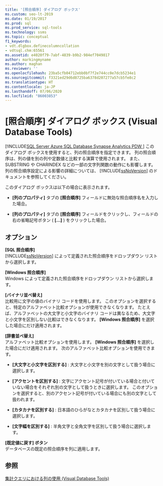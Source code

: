 ```yaml
---
title: '[照合順序] ダイアログ ボックス'
ms.custom: seo-lt-2019
ms.date: 01/19/2017
ms.prod: sql
ms.prod_service: sql-tools
ms.technology: ssms
ms.topic: conceptual
f1_keywords:
- vdt.dlgbox.definecolumncollation
- vdtsql.chm:65561
ms.assetid: e4020f79-7abf-4839-b9b2-984ef7049817
author: markingmyname
ms.author: maghan
ms.reviewer: ''
ms.openlocfilehash: 23ba5cfb04712ebb0bf7f2e744cc0e7dcb5234e1
ms.sourcegitcommit: f3321ed29d6d8725ba6378d207277a57cb5fe8c2
ms.translationtype: HT
ms.contentlocale: ja-JP
ms.lasthandoff: 07/06/2020
ms.locfileid: "86003853"
---
```

# <a name="collation-dialog-box-visual-database-tools"></a>[照合順序] ダイアログ ボックス (Visual Database Tools)
[!INCLUDE[SQL Server Azure SQL Database Synapse Analytics PDW ](../../includes/applies-to-version/sql-asdb-asdbmi-asa-pdw.md)]
このダイアログ ボックスを使用すると、列の照合順序を指定できます。 列の照合順序は、列の値を別の列や定数値と比較する演算で使用されます。 また、SUBSTRING や CHARINDEX などの一部の文字列関数の動作にも影響します。 列の照合順序設定による影響の詳細については、 [!INCLUDE[ssNoVersion](../../includes/ssnoversion-md.md)] のドキュメントを参照してください。  
  
このダイアログ ボックスは以下の場合に表示されます。  
  
-   **[列のプロパティ]** タブの **[照合順序]** フィールドに無効な照合順序名を入力した場合。  
  
-   **[列のプロパティ]** タブの **[照合順序]** フィールドをクリックし、フィールドの右の省略記号ボタン ( **[...]** ) をクリックした場合。  
  
## <a name="options"></a>オプション  
**[SQL 照合順序]**  
[!INCLUDE[ssNoVersion](../../includes/ssnoversion-md.md)] によって定義された照合順序をドロップダウン リストから選択します。  
  
**[Windows 照合順序]**  
Windows によって定義された照合順序をドロップダウン リストから選択します。  
  
**[バイナリ並べ替え]**  
比較用に文字の値のバイナリ コードを使用します。 このオプションを選択すると、特定のアルファベット比較オプションが使用できなくなります。 たとえば、アルファベットの大文字と小文字のバイナリ コードは異なるため、大文字と小文字を区別しない比較はできなくなります。 **[Windows 照合順序]** を選択した場合にだけ適用されます。  
  
**[辞書並べ替え]**  
アルファベット比較オプションを使用します。 **[Windows 照合順序]** を選択した場合にだけ適用されます。 次のアルファベット比較オプションを使用できます。  
  
-   **[大文字と小文字を区別する]** : 大文字と小文字を別の文字として扱う場合に選択します。  
  
-   **[アクセントを区別する]** : 文字にアクセント記号が付いている場合と付いていない場合をそれぞれ別の文字として扱うときに選択します。 このオプションを選択すると、別のアクセント記号が付いている場合にも別の文字として扱われます。  
  
-   **[カタカナを区別する]** : 日本語のひらがなとカタカナを区別して扱う場合に選択します。  
  
-   **[文字幅を区別する]** : 半角文字と全角文字を区別して扱う場合に選択します。  
  
**[既定値に戻す] ボタン**  
データベースの既定の照合順序を列に適用します。  
  
## <a name="see-also"></a>参照  
[集計クエリにおける列の使用 (Visual Database Tools)](../../ssms/visual-db-tools/work-with-columns-in-aggregate-queries-visual-database-tools.md)  
  
